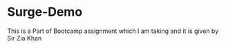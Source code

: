 # Surge-Demo

This is a Part of Bootcamp assignment which I am taking and it is given by Sir Zia Khan 
